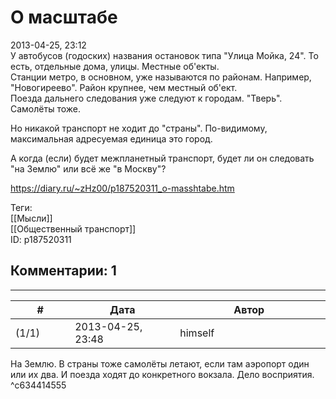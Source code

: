 О масштабе
==========

  
2013-04-25, 23:12  
 У автобусов (годоских) названия остановок типа "Улица Мойка, 24". То есть, отдельные дома, улицы. Местные об'екты.   
 Станции метро, в основном, уже называются по районам. Например, "Новогиреево". Район крупнее, чем местный об'ект.   
 Поезда дальнего следования уже следуют к городам. "Тверь". Самолёты тоже.   
   
 Но никакой транспорт не ходит до "страны". По-видимому, максимальная адресуемая единица это город.   
   
 А когда (если) будет межпланетный транспорт, будет ли он следовать "на Землю" или всё же "в Москву"?   
  
<https://diary.ru/~zHz00/p187520311_o-masshtabe.htm>  
  
Теги:  
[[Мысли]]  
[[Общественный транспорт]]  
ID: p187520311  


Комментарии: 1
--------------

  


---



|         #         |              Дата              |                     Автор                     |           ID           |
| --- | --- | --- | --- |
| (1/1) | 2013-04-25, 23:48 | himself | c634414555 |

  
 На Землю. В страны тоже самолёты летают, если там аэропорт один или их два. И поезда ходят до конкретного вокзала. Дело восприятия.   
 ^c634414555